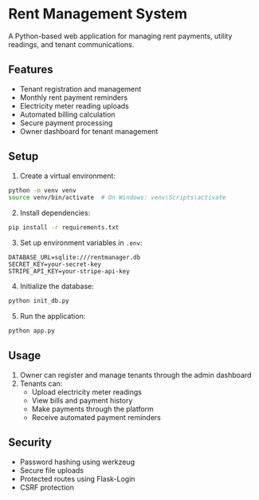 # Rent Management System

A Python-based web application for managing rent payments, utility readings, and tenant communications.

## Features

- Tenant registration and management
- Monthly rent payment reminders
- Electricity meter reading uploads
- Automated billing calculation
- Secure payment processing
- Owner dashboard for tenant management

## Setup

1. Create a virtual environment:
```bash
python -m venv venv
source venv/bin/activate  # On Windows: venv\Scripts\activate
```

2. Install dependencies:
```bash
pip install -r requirements.txt
```

3. Set up environment variables in `.env`:
```
DATABASE_URL=sqlite:///rentmanager.db
SECRET_KEY=your-secret-key
STRIPE_API_KEY=your-stripe-api-key
```

4. Initialize the database:
```bash
python init_db.py
```

5. Run the application:
```bash
python app.py
```

## Usage

1. Owner can register and manage tenants through the admin dashboard
2. Tenants can:
   - Upload electricity meter readings
   - View bills and payment history
   - Make payments through the platform
   - Receive automated payment reminders

## Security

- Password hashing using werkzeug
- Secure file uploads
- Protected routes using Flask-Login
- CSRF protection 